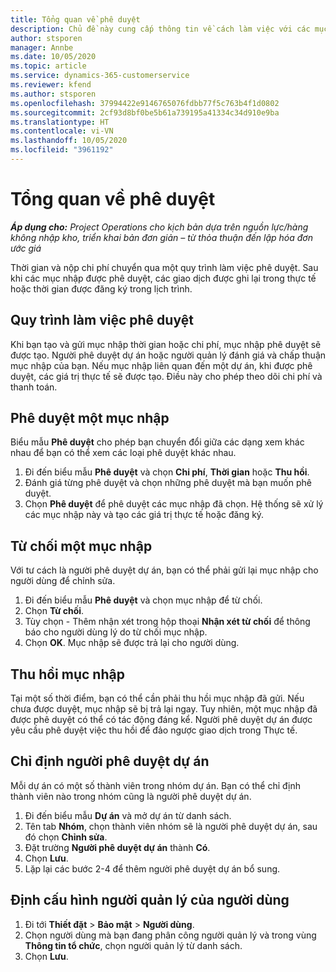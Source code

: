 ```yaml
---
title: Tổng quan về phê duyệt
description: Chủ đề này cung cấp thông tin về cách làm việc với các mục phê duyệt trong Project Operations.
author: stsporen
manager: Annbe
ms.date: 10/05/2020
ms.topic: article
ms.service: dynamics-365-customerservice
ms.reviewer: kfend
ms.author: stsporen
ms.openlocfilehash: 37994422e9146765076fdbb77f5c763b4f1d0802
ms.sourcegitcommit: 2cf93d8bf0be5b61a739195a41334c34d910e9ba
ms.translationtype: HT
ms.contentlocale: vi-VN
ms.lasthandoff: 10/05/2020
ms.locfileid: "3961192"
---
```

# <a name="approvals-overview"></a>Tổng quan về phê duyệt

_**Áp dụng cho:** Project Operations cho kịch bản dựa trên nguồn lực/hàng không nhập kho, triển khai bản đơn giản – từ thỏa thuận đến lập hóa đơn ước giá_

Thời gian và nộp chi phí chuyển qua một quy trình làm việc phê duyệt. Sau khi các mục nhập được phê duyệt, các giao dịch được ghi lại trong thực tế hoặc thời gian được đăng ký trong lịch trình.

## <a name="approvals-workflow"></a>Quy trình làm việc phê duyệt
Khi bạn tạo và gửi mục nhập thời gian hoặc chi phí, mục nhập phê duyệt sẽ được tạo. Người phê duyệt dự án hoặc người quản lý đánh giá và chấp thuận mục nhập của bạn. Nếu mục nhập liên quan đến một dự án, khi được phê duyệt, các giá trị thực tế sẽ được tạo. Điều này cho phép theo dõi chi phí và thanh toán. 

## <a name="approve-an-entry"></a>Phê duyệt một mục nhập
Biểu mẫu **Phê duyệt** cho phép bạn chuyển đổi giữa các dạng xem khác nhau để bạn có thể xem các loại phê duyệt khác nhau.
  
1. Đi đến biểu mẫu **Phê duyệt** và chọn **Chi phí**, **Thời gian** hoặc **Thu hồi**.
2. Đánh giá từng phê duyệt và chọn những phê duyệt mà bạn muốn phê duyệt.
3. Chọn **Phê duyệt** để phê duyệt các mục nhập đã chọn.
Hệ thống sẽ xử lý các mục nhập này và tạo các giá trị thực tế hoặc đăng ký.

## <a name="reject-an-entry"></a>Từ chối một mục nhập
Với tư cách là người phê duyệt dự án, bạn có thể phải gửi lại mục nhập cho người dùng để chỉnh sửa.
  
1. Đi đến biểu mẫu **Phê duyệt** và chọn mục nhập để từ chối. 
2. Chọn **Từ chối**.
3. Tùy chọn - Thêm nhận xét trong hộp thoại **Nhận xét từ chối** để thông báo cho người dùng lý do từ chối mục nhập.
4. Chọn **OK**. Mục nhập sẽ được trả lại cho người dùng.
  
## <a name="recall-entries"></a>Thu hồi mục nhập
Tại một số thời điểm, bạn có thể cần phải thu hồi mục nhập đã gửi. Nếu chưa được duyệt, mục nhập sẽ bị trả lại ngay. Tuy nhiên, một mục nhập đã được phê duyệt có thể có tác động đáng kể. Người phê duyệt dự án được yêu cầu phê duyệt việc thu hồi để đảo ngược giao dịch trong Thực tế.

## <a name="specify-project-approvers"></a>Chỉ định người phê duyệt dự án
Mỗi dự án có một số thành viên trong nhóm dự án. Bạn có thể chỉ định thành viên nào trong nhóm cũng là người phê duyệt dự án.

1. Đi đến biểu mẫu **Dự án** và mở dự án từ danh sách.
2. Tên tab **Nhóm**, chọn thành viên nhóm sẽ là người phê duyệt dự án, sau đó chọn **Chỉnh sửa**.
3. Đặt trường **Người phê duyệt dự án** thành **Có**.
4. Chọn **Lưu**.
5. Lặp lại các bước 2-4 để thêm người phê duyệt dự án bổ sung.

## <a name="configure-the-users-manager"></a>Định cấu hình người quản lý của người dùng

1. Đi tới **Thiết đặt** > **Bảo mật** > **Người dùng**.
2. Chọn người dùng mà bạn đang phân công người quản lý và trong vùng **Thông tin tổ chức**, chọn người quản lý từ danh sách. 
3. Chọn **Lưu**.


